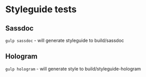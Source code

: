 # Styleguide tests

## Sassdoc

`gulp sassdoc` - will generate styleguide to build/sassdoc

## Hologram

`gulp hologram` - will generate style to build/styleguide-hologram
